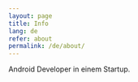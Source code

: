 ```yaml
---
layout: page
title: Info
lang: de
refer: about
permalink: /de/about/
---
```


Android Developer in einem Startup.
